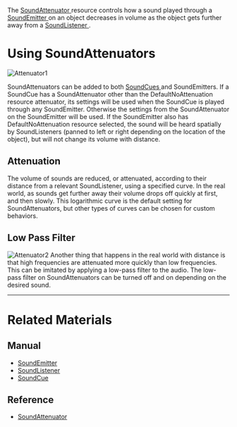 The [ SoundAttenuator ](https://github.com/zeroengineteam/ZeroDocs/blob/master/code_reference/class_reference/soundattenuator.markdown) resource controls how a sound played through a [SoundEmitter ](https://github.com/zeroengineteam/ZeroDocs/blob/master/zero_editor_documentation/zeromanual/audio/soundemitter.markdown) on an object decreases in volume as the object gets further away from a  [SoundListener ](https://github.com/zeroengineteam/ZeroDocs/blob/master/zero_editor_documentation/zeromanual/audio/soundlistener.markdown). 

 # Using SoundAttenuators 


![Attenuator1](https://media.githubusercontent.com/media/zeroengineteam/ZeroFiles/master/doc_files/3057.png)


SoundAttenuators can be added to both [SoundCues ](https://github.com/zeroengineteam/ZeroDocs/blob/master/zero_editor_documentation/zeromanual/audio/soundcue.markdown) and SoundEmitters. If a SoundCue has a SoundAttenuator other than the DefaultNoAttenuation resource attenuator, its settings will be used when the SoundCue is played through any SoundEmitter. Otherwise the settings from the SoundAttenuator on the SoundEmitter will be used. If the SoundEmitter also has DefaultNoAttenuation resource selected, the sound will be heard spatially by SoundListeners (panned to left or right depending on the location of the object), but will not change its volume with distance.

 ## Attenuation

The volume of sounds are reduced, or attenuated, according to their distance from a relevant SoundListener, using a specified curve. In the real world, as sounds get further away their volume drops off quickly at first, and then slowly. This logarithmic curve is the default setting for SoundAttenuators, but other types of curves can be chosen for custom behaviors.

 ## Low Pass Filter



![Attenuator2](https://media.githubusercontent.com/media/zeroengineteam/ZeroFiles/master/doc_files/3059.png) Another thing that happens in the real world with distance is that high frequencies are attenuated more quickly than low frequencies. This can be imitated by applying a low-pass filter to the audio. The low-pass filter on SoundAttenuators can be turned off and on depending on the desired sound.


---
 # Related Materials

 ## Manual

- [SoundEmitter ](https://github.com/zeroengineteam/ZeroDocs/blob/master/zero_editor_documentation/zeromanual/audio/soundemitter.markdown)
- [SoundListener ](https://github.com/zeroengineteam/ZeroDocs/blob/master/zero_editor_documentation/zeromanual/audio/soundlistener.markdown)
- [SoundCue ](https://github.com/zeroengineteam/ZeroDocs/blob/master/zero_editor_documentation/zeromanual/audio/soundcue.markdown)

 ## Reference

- [ SoundAttenuator ](https://github.com/zeroengineteam/ZeroDocs/blob/master/code_reference/class_reference/soundattenuator.markdown) 

 